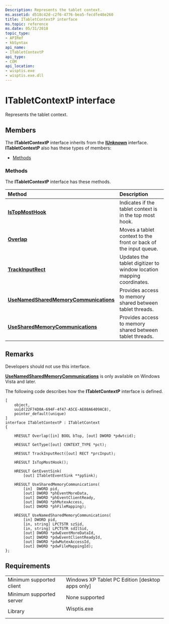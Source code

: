 ```yaml
---
Description: Represents the tablet context.
ms.assetid: d518c42d-c2f6-4776-bea5-fecdfe48e260
title: ITabletContextP interface
ms.topic: reference
ms.date: 05/31/2018
topic_type: 
- APIRef
- kbSyntax
api_name: 
- ITabletContextP
api_type: 
- COM
api_location: 
- wisptis.exe
- wisptis.exe.dll
---
```


# ITabletContextP interface

Represents the tablet context.

## Members

The **ITabletContextP** interface inherits from the [**IUnknown**](https://docs.microsoft.com/windows/desktop/api/unknwn/nn-unknwn-iunknown) interface. **ITabletContextP** also has these types of members:

-   [Methods](#methods)

### Methods

The **ITabletContextP** interface has these methods.



| Method                                                                                           | Description                                                                     |
|:-------------------------------------------------------------------------------------------------|:--------------------------------------------------------------------------------|
| [**IsTopMostHook**](itabletcontextp-istopmosthook.md)                                           | Indicates if the tablet context is in the top most hook.<br/>             |
| [**Overlap**](itabletcontextp-overlap.md)                                                       | Moves a tablet context to the front or back of the input queue.<br/>      |
| [**TrackInputRect**](itabletcontextp-trackinputrect.md)                                         | Updates the tablet digitizer to window location mapping coordinates.<br/> |
| [**UseNamedSharedMemoryCommunications**](itabletcontextp-usenamedsharedmemorycommunications.md) | Provides access to memory shared between tablet threads.<br/>             |
| [**UseSharedMemoryCommunications**](itabletcontextp-usesharedmemorycommunications.md)           | Provides access to memory shared between tablet threads.<br/>             |



 

## Remarks

Developers should not use this interface.

[**UseNamedSharedMemoryCommunications**](itabletcontextp-usenamedsharedmemorycommunications.md) is only available on Windows Vista and later.

The following code describes how the **ITabletContextP** interface is defined.

``` syntax
[
    object,
    uuid(22F74D0A-694F-4f47-A5CE-AE08A6409AC8),
    pointer_default(unique)
]
interface ITabletContextP : ITabletContext
{

    HRESULT Overlap([in] BOOL bTop, [out] DWORD *pdwtcid);

    HRESULT GetType([out] CONTEXT_TYPE *pct);

    HRESULT TrackInputRect([out] RECT *prcInput);

    HRESULT IsTopMostHook();

    HRESULT GetEventSink(
        [out] ITabletEventSink **ppSink);

    HRESULT UseSharedMemoryCommunications(
        [in]  DWORD pid,
        [out] DWORD *phEventMoreData,
        [out] DWORD *phEventClientReady,
        [out] DWORD *phMutexAccess,
        [out] DWORD *phFileMapping);

    HRESULT UseNamedSharedMemoryCommunications(
        [in] DWORD pid,
        [in, string] LPCTSTR szSid,
        [in, string] LPCTSTR sdIlSid,
        [out] DWORD *pdwEventMoreDataId,
        [out] DWORD *pdwEventClientReadyId,
        [out] DWORD *pdwMutexAccessId,
        [out] DWORD *pdwFileMappingId);
};
```

## Requirements



|                                     |                                                                                        |
|-------------------------------------|----------------------------------------------------------------------------------------|
| Minimum supported client<br/> | Windows XP Tablet PC Edition \[desktop apps only\]<br/>                          |
| Minimum supported server<br/> | None supported<br/>                                                              |
| Library<br/>                  | <dl> <dt>Wisptis.exe</dt> </dl> |



 

 




